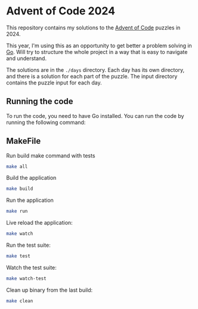 # Advent of Code 2024

This repository contains my solutions to the
[Advent of Code](https://adventofcode.com/) puzzles in 2024.

This year, I'm using this as an opportunity to get better a problem solving in
[Go](https://go.dev/). Will try to structure the whole project in a way that is
easy to navigate and understand.

The solutions are in the `./days` directory. Each day has its own directory, and
there is a solution for each part of the puzzle. The input directory contains
the puzzle input for each day.

## Running the code

To run the code, you need to have Go installed. You can run the code by running
the following command:

## MakeFile

Run build make command with tests

```bash
make all
```

Build the application

```bash
make build
```

Run the application

```bash
make run
```

Live reload the application:

```bash
make watch
```

Run the test suite:

```bash
make test
```

Watch the test suite:

```bash
make watch-test
```

Clean up binary from the last build:

```bash
make clean
```
